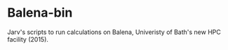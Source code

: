 # Balena-bin

Jarv's scripts to run calculations on Balena, Univeristy of Bath's new HPC facility (2015).

